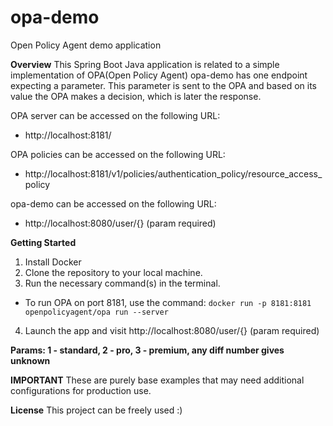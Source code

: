 opa-demo
================================
Open Policy Agent demo application



**Overview**
This Spring Boot Java application is related to a simple implementation of OPA(Open Policy Agent) 
opa-demo has one endpoint expecting a parameter. This parameter is sent to the OPA and based on its value the OPA makes a decision, which is later the response.


OPA server can be accessed on the following URL:
  - http://localhost:8181/



OPA policies can be accessed on the following URL:
  - http://localhost:8181/v1/policies/authentication_policy/resource_access_policy

    

opa-demo can be accessed on the following URL:
  - http://localhost:8080/user/{} (param required)



**Getting Started**

1. Install Docker
2. Clone the repository to your local machine.
3. Run the necessary command(s) in the terminal.

-  To run OPA on port 8181, use the command:
    ` docker run -p 8181:8181 openpolicyagent/opa run --server ` 

4. Launch the app and visit http://localhost:8080/user/{} (param required)
   
**Params: 1 - standard, 2 - pro, 3 - premium, any diff number gives unknown**

   
**IMPORTANT**
These are purely base examples that may need additional configurations for production use.


**License**
This project can be freely used :) 

